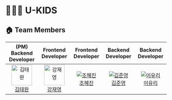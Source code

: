 # 👨‍👩‍👦 U-KIDS

## 🏠 Team Members

<table align="center">
  <thead>
    <tr>
      <th align="center">(PM) Backend Developer</th>
      <th align="center">Frontend Developer</th>
      <th align="center">Frontend Developer</th>
      <th align="center">Backend Developer</th>
      <th align="center">Backend Developer</th>
    </tr>
  </thead>
  <tbody>
    <tr>
      <td align="center">
        <a href="https://github.com/wwan13">
          <img src="https://user-images.githubusercontent.com/64270501/229423319-cea65f7b-7fa6-4920-a5ce-f4aa6aa316c9.jpg" alt="김태완"
          width="64" />
          <br />
          김태완
        </a>
      </td>
      <td align="center">
        <a href="https://github.com/kkkkkk0312">
          <img src="https://media.licdn.com/dms/image/D4D03AQG-vy2KDdiaUw/profile-displayphoto-shrink_400_400/0/1678610961730?e=1684368000&v=beta&t=5v1i6Vip0STxtOkIqtsoM4XWZbq0k21IBWn61STmOrM" alt="강재영" width="64" />
          <br />
          강재영
        </a>
      </td>
      <td align="center">
        <a href="https://github.com/MEGUMMY1">
          <img src="https://avatars.githubusercontent.com/u/22021344?s=64&v=4" alt="조혜진" />
          <br />
          조혜진
        </a>
      </td>
      <td align="center">
        <a href="https://github.com/k1mjunyoung">
          <img src="https://avatars.githubusercontent.com/u/35549653?s=64&v=4" alt="김준영" />
          <br />
          김준영
        </a>
      </td>
      <td align="center">
        <a href="https://github.com/YYRi9">
          <img src="https://avatars.githubusercontent.com/u/43921054?s=64&v=4" alt="이유리" />
          <br />
          이유리
        </a>
      </td>
    </tr>
  </tbody>
</table>

